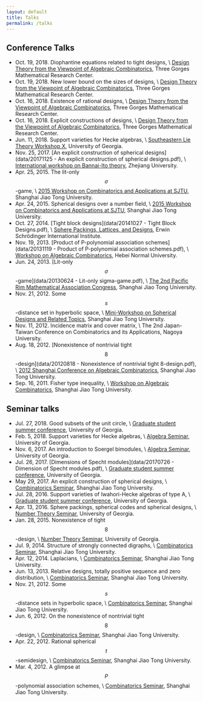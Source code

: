 ```yaml
---
layout: default
title: Talks
permalink: /talks
---
```


## Conference Talks

* Oct. 19, 2018. Diophantine equations related to tight designs, \\
  [Design Theory from the Viewpoint of Algebraic Combinatorics](http://ziqing.org/conference/DTVAC2018/),
  Three Gorges Mathematical Research Center.
* Oct. 19, 2018. New lower bound on the sizes of designs, \\
  [Design Theory from the Viewpoint of Algebraic Combinatorics](http://ziqing.org/conference/DTVAC2018/),
  Three Gorges Mathematical Research Center.
* Oct. 16, 2018. Existence of rational designs, \\
  [Design Theory from the Viewpoint of Algebraic Combinatorics](http://ziqing.org/conference/DTVAC2018/),
  Three Gorges Mathematical Research Center.
* Oct. 16, 2018. Explicit constructions of designs, \\
  [Design Theory from the Viewpoint of Algebraic Combinatorics](http://ziqing.org/conference/DTVAC2018/),
  Three Gorges Mathematical Research Center.
* Jun. 11, 2018. Support varieties for Hecke algebras, \\
  [Southeastern Lie Theory Workshop X](https://www.math.lsu.edu/~pramod/selie/10/),
  University of Georgia.
* Nov. 25, 2017. [An explicit construction of spherical designs](data/20171125 - An explicit construction of spherical designs.pdf), \\
  [International workshop on Bannai-Ito theory](http://person.zju.edu.cn/en/tfeng/706390.html),
  Zhejiang University.
* Apr. 25, 2015. The lit-only $$\sigma$$-game, \\
  [2015 Workshop on Combinatorics and Applications at SJTU](http://math.sjtu.edu.cn/Conference/2015WCA/home.php),
  Shanghai Jiao Tong University.
* Apr. 24, 2015. Spherical designs over a number field, \\
  [2015 Workshop on Combinatorics and Applications at SJTU](http://math.sjtu.edu.cn/Conference/2015WCA/home.php),
  Shanghai Jiao Tong University.
* Oct. 27, 2014. [Tight block designs](data/20141027 - Tight Block Designs.pdf), \\
  [Sphere Packings, Lattices, and Designs](http://www.math.tugraz.at/ESI2014/workshop2.html),
  Erwin Schrödinger International Institute.
* Nov. 19, 2013. [Product of P-polynomial association schemes](data/20131119 - Product of P-polynomial association schemes.pdf), \\
  [Workshop on Algebraic Combinatorics](http://pip.hebcma.com/mjm/),
  Hebei Normal University.
* Jun. 24, 2013. [Lit-only $$\sigma$$-game](data/20130624 - Lit-only sigma-game.pdf), \\
  [The 2nd Pacific Rim Mathematical Association Congress](http://meeting.healife.com/prima2013/),
  Shanghai Jiao Tong University.
* Nov. 21, 2012. Some $$s$$-distance set in hyperbolic space, \\
  [Mini-Workshop on Spherical Designs and Related Topics](http://math.sjtu.edu.cn/conference/mini/),
  Shanghai Jiao Tong University.
* Nov. 11, 2012. Incidence matrix and cover matrix, \\
  The 2nd Japan-Taiwan Conference on Combinatorics and its Applications,
  Nagoya University.
* Aug. 18, 2012. [Nonexistence of nontrivial tight $$8$$-design](data/20120818 - Nonexistence of nontrivial tight 8-design.pdf), \\
  [2012 Shanghai Conference on Algebraic Combinatorics](http://math.sjtu.edu.cn/Conference/SCAC/),
  Shanghai Jiao Tong University.
* Sep. 16, 2011. Fisher type inequality, \\
  [Workshop on Algebraic Combinatorics](http://math.sjtu.edu.cn/Conference/WACSJTU/index.html),
  Shanghai Jiao Tong University.

## Seminar talks

* Jul. 27, 2018. Good subsets of the unit circle, \\
  [Graduate student summer conference](https://research.franklin.uga.edu/agant/content/mock-ams-conference-2018),
  University of Georgia.
* Feb. 5, 2018. Support varieties for Hecke algebras, \\
  [Algebra Seminar](https://calendar.google.com/calendar/event?eid=NWdlajZzYjY4bm5xdXVldml1YW9tZmxkNGVfMjAxODAyMDVUMjAzMDAwWiBzczRwczhoMDN2NjJmMXZodWY0MGMyajg3b0Bn&ctz=America/New_York),
  University of Georgia.
* Nov. 6, 2017. An introduction to Soergel bimodules, \\
  [Algebra Seminar](https://calendar.google.com/calendar/event?eid=NWdlajZzYjY4bm5xdXVldml1YW9tZmxkNGVfMjAxNzExMDZUMjAzMDAwWiBzczRwczhoMDN2NjJmMXZodWY0MGMyajg3b0Bn&ctz=America/New_York),
  University of Georgia.
* Jul. 26, 2017. [Dimensions of Specht modules](data/20170726 - Dimension of Specht modules.pdf), \\
  [Graduate student summer conference](https://research.franklin.uga.edu/agant/content/mock-ams-conference-2017),
  University of Georgia.
* May 29, 2017. An explicit construction of spherical designs, \\
  [Combinatorics Seminar](http://math.sjtu.edu.cn/conference/Bannai/2017/home.php),
  Shanghai Jiao Tong University.
* Jul. 28, 2016. Support varieties of Iwahori-Hecke algebras of type A, \\
  [Graduate student summer conference](https://research.franklin.uga.edu/agant/content/mock-ams-conference-2016),
  University of Georgia.
* Apr. 13, 2016. Sphere packings, spherical codes and spherical designs, \\
  [Number Theory Seminar](https://calendar.google.com/calendar/event?eid=bHZnc2xpN3Q5ZGU4OWRvN3NqaGM3cjJkNzQgdWdhbnVtYmVydGhlb3J5QG0&ctz=America/New_York),
  University of Georgia.
* Jan. 28, 2015. Nonexistence of tight $$8$$-design, \\
  [Number Theory Seminar](https://calendar.google.com/calendar/event?eid=ZmtqNjFvYWJxZW4zY2lrNjlqcGZnZzFzaDAgdWdhbnVtYmVydGhlb3J5QG0&ctz=America/New_York),
  University of Georgia.
* Jul. 9, 2014. Structure of strongly connected digraphs, \\
  [Combinatorics Seminar](http://math.sjtu.edu.cn/conference/Bannai/2014/home.php),
  Shanghai Jiao Tong University.
* Apr. 12, 2014. Laplacians, \\
  [Combinatorics Seminar](http://math.sjtu.edu.cn/conference/Bannai/2014/home.php),
  Shanghai Jiao Tong University.
* Jun. 13, 2013. Relative designs, totally positive sequence and zero distribution, \\
  [Combinatorics Seminar](http://math.sjtu.edu.cn/conference/Bannai/2013/home.php),
  Shanghai Jiao Tong University.
* Nov. 21, 2012. Some $$s$$-distance sets in hyperbolic space, \\
  [Combinatorics Seminar](http://math.sjtu.edu.cn/conference/Bannai/2012/),
  Shanghai Jiao Tong University.
* Jun. 6, 2012. On the nonexistence of nontrivial tight $$8$$-design, \\
  [Combinatorics Seminar](http://math.sjtu.edu.cn/conference/Bannai/2012/),
  Shanghai Jiao Tong University.
* Apr. 22, 2012. Rational spherical $$t$$-semidesign, \\
  [Combinatorics Seminar](http://math.sjtu.edu.cn/conference/Bannai/2012/),
  Shanghai Jiao Tong University.
* Mar. 4, 2012. A glimpse at $$P$$-polynomial association schemes, \\
  [Combinatorics Seminar](http://math.sjtu.edu.cn/conference/Bannai/2012/),
  Shanghai Jiao Tong University.
